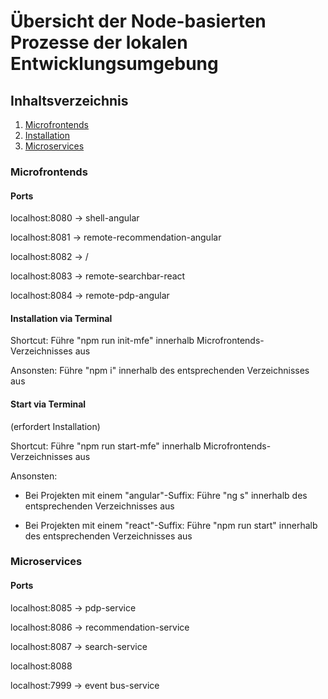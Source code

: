 # Übersicht der Node-basierten Prozesse der lokalen Entwicklungsumgebung

## Inhaltsverzeichnis
1. [Microfrontends](#microfrontends)
2. [Installation](#mfe-installation)
3. [Microservices](#microservices)

### Microfrontends

#### Ports

localhost:8080 -> shell-angular

localhost:8081 -> remote-recommendation-angular

localhost:8082 -> /

localhost:8083 -> remote-searchbar-react

localhost:8084 -> remote-pdp-angular

#### Installation via Terminal

Shortcut: Führe "npm run init-mfe" innerhalb Microfrontends-Verzeichnisses aus

Ansonsten: Führe "npm i" innerhalb des entsprechenden Verzeichnisses aus

#### Start via Terminal
(erfordert Installation)

Shortcut: Führe "npm run start-mfe" innerhalb Microfrontends-Verzeichnisses aus

Ansonsten:

- Bei Projekten mit einem "angular"-Suffix: Führe "ng s" innerhalb des entsprechenden Verzeichnisses aus

- Bei Projekten mit einem "react"-Suffix: Führe "npm run start" innerhalb des entsprechenden Verzeichnisses aus

### Microservices

#### Ports

localhost:8085 -> pdp-service

localhost:8086 -> recommendation-service

localhost:8087 -> search-service

localhost:8088

localhost:7999 -> event bus-service
